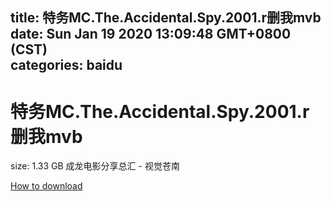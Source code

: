 
title: 特务MC.The.Accidental.Spy.2001.r删我mvb
date: Sun Jan 19 2020 13:09:48 GMT+0800 (CST)    
categories: baidu
---

# 特务MC.The.Accidental.Spy.2001.r删我mvb
size: 1.33 GB
 成龙电影分享总汇 - 视觉苍南
 

[How to download](https://bpcam.bemobtrk.com/go/2ceec3aa-1ca2-46d6-b9ff-aaa5c184517c?jno=909)